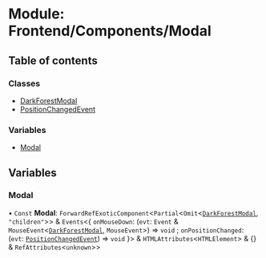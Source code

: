 # Module: Frontend/Components/Modal

## Table of contents

### Classes

- [DarkForestModal](../classes/Frontend_Components_Modal.DarkForestModal.md)
- [PositionChangedEvent](../classes/Frontend_Components_Modal.PositionChangedEvent.md)

### Variables

- [Modal](Frontend_Components_Modal.md#modal)

## Variables

### Modal

• `Const` **Modal**: `ForwardRefExoticComponent`<`Partial`<`Omit`<[`DarkForestModal`](../classes/Frontend_Components_Modal.DarkForestModal.md), `"children"`\>\> & `Events`<{ `onMouseDown`: (`evt`: `Event` & `MouseEvent`<[`DarkForestModal`](../classes/Frontend_Components_Modal.DarkForestModal.md), `MouseEvent`\>) => `void` ; `onPositionChanged`: (`evt`: [`PositionChangedEvent`](../classes/Frontend_Components_Modal.PositionChangedEvent.md)) => `void` }\> & `HTMLAttributes`<`HTMLElement`\> & {} & `RefAttributes`<`unknown`\>\>
